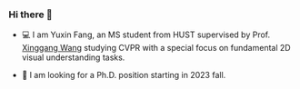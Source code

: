 ### Hi there 👋

- :computer: I am Yuxin Fang, an MS student from HUST supervised by Prof. [Xinggang Wang](http://xinggangw.info) studying CVPR with a special focus on fundamental 2D visual understanding tasks. 

- :telescope: I am looking for a Ph.D. position starting in 2023 fall.
